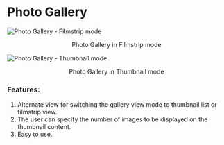 <html lang = "en-us">
<head>
    <meta charset = "utf-8"> 
</head>
<body>
    <h1> Photo Gallery </h1>
    <div>
	    <div> 
		    <img alt = "Photo Gallery - Filmstrip mode" src = "https://s3.amazonaws.com/samples_of_project/Photo+Gallery/V0/+Filmstrip+Mode.png" title = "Photo Gallery - Filmstrip mode">
		    <p style = "text-align: center;">
	            Photo Gallery in Filmstrip mode
	        </p>
	    </div>
        <div> 
		    <img alt = "Photo Gallery - Thumbnail mode" src = "https://s3.amazonaws.com/samples_of_project/Photo+Gallery/V0/Thumbnail+Mode.png" title = "Photo Gallery - Thumbnail mode">
		    <p style = "text-align: center;">
	            Photo Gallery in Thumbnail mode
	        </p>
	    </div>
	    <h3>
		    Features:
	    </h3>
	    <ol>
		    <li>
			    Alternate view for switching the gallery view mode to thumbnail list or filmstrip view.
		    </li>
		    <li>
			    The user can specify the number of images to be displayed on the thumbnail content.
		    </li>
		    <li>
			    Easy to use.
		    </li>
	    </ol>
    </div>
</body>
